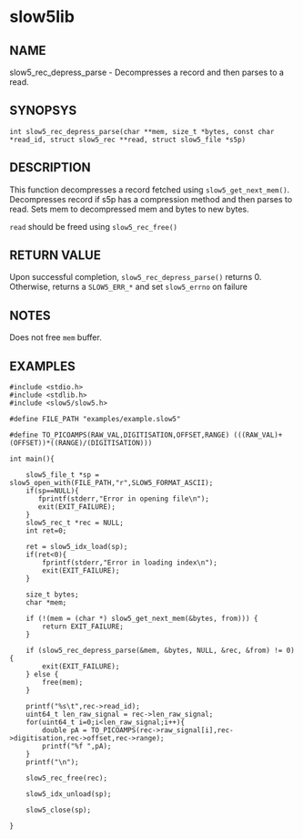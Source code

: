 # slow5lib

## NAME
slow5_rec_depress_parse - Decompresses a record and then parses to a read.

## SYNOPSYS
`int slow5_rec_depress_parse(char **mem, size_t *bytes, const char *read_id, struct slow5_rec **read, struct slow5_file *s5p)`

## DESCRIPTION
This function decompresses a record fetched using `slow5_get_next_mem()`.
Decompresses record if s5p has a compression method and then parses to read.
Sets mem to decompressed mem and bytes to new bytes.

`read` should be freed using `slow5_rec_free()`

## RETURN VALUE
Upon successful completion, `slow5_rec_depress_parse()` returns 0. Otherwise, returns a `SLOW5_ERR_*` and set `slow5_errno` on failure


## NOTES

Does not free `mem` buffer.

## EXAMPLES

```
#include <stdio.h>
#include <stdlib.h>
#include <slow5/slow5.h>

#define FILE_PATH "examples/example.slow5"

#define TO_PICOAMPS(RAW_VAL,DIGITISATION,OFFSET,RANGE) (((RAW_VAL)+(OFFSET))*((RANGE)/(DIGITISATION)))

int main(){

    slow5_file_t *sp = slow5_open_with(FILE_PATH,"r",SLOW5_FORMAT_ASCII);
    if(sp==NULL){
       fprintf(stderr,"Error in opening file\n");
       exit(EXIT_FAILURE);
    }
    slow5_rec_t *rec = NULL;
    int ret=0;

    ret = slow5_idx_load(sp);
    if(ret<0){
        fprintf(stderr,"Error in loading index\n");
        exit(EXIT_FAILURE);
    }

    size_t bytes;
    char *mem;

    if (!(mem = (char *) slow5_get_next_mem(&bytes, from))) {
        return EXIT_FAILURE;
    }

    if (slow5_rec_depress_parse(&mem, &bytes, NULL, &rec, &from) != 0) {
        exit(EXIT_FAILURE);
    } else {
        free(mem);
    }

    printf("%s\t",rec->read_id);
    uint64_t len_raw_signal = rec->len_raw_signal;
    for(uint64_t i=0;i<len_raw_signal;i++){
        double pA = TO_PICOAMPS(rec->raw_signal[i],rec->digitisation,rec->offset,rec->range);
        printf("%f ",pA);
    }
    printf("\n");

    slow5_rec_free(rec);

    slow5_idx_unload(sp);

    slow5_close(sp);

}
```
